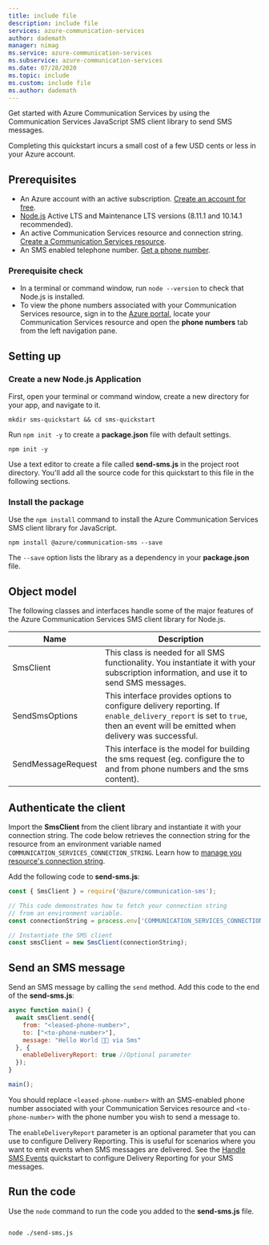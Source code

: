```yaml
---
title: include file
description: include file
services: azure-communication-services
author: dademath
manager: nimag
ms.service: azure-communication-services
ms.subservice: azure-communication-services
ms.date: 07/28/2020
ms.topic: include
ms.custom: include file
ms.author: dademath
---
```


Get started with Azure Communication Services by using the Communication Services JavaScript SMS client library to send SMS messages.

Completing this quickstart incurs a small cost of a few USD cents or less in your Azure account.

<!--**TODO: update all these reference links as the resources go live**

[API reference documentation](../../../references/overview.md) | [Library source code](https://github.com/Azure/azure-sdk-for-js-pr/tree/feature/communication/sdk/communication/communication-sms) | [Package (NPM)](https://www.npmjs.com/package/@azure/communication-sms) | [Samples](#todo-samples)-->

## Prerequisites

- An Azure account with an active subscription. [Create an account for free](https://azure.microsoft.com/free/?WT.mc_id=A261C142F).
- [Node.js](https://nodejs.org/) Active LTS and Maintenance LTS versions (8.11.1 and 10.14.1 recommended).
- An active Communication Services resource and connection string. [Create a Communication Services resource](../../create-communication-resource.md).
- An SMS enabled telephone number. [Get a phone number](../get-phone-number.md).

### Prerequisite check

- In a terminal or command window, run `node --version` to check that Node.js is installed.
- To view the phone numbers associated with your Communication Services resource, sign in to the [Azure portal](https://portal.azure.com/), locate your Communication Services resource and open the **phone numbers** tab from the left navigation pane.

## Setting up

### Create a new Node.js Application

First, open your terminal or command window, create a new directory for your app, and navigate to it.

```console
mkdir sms-quickstart && cd sms-quickstart
```

Run `npm init -y` to create a **package.json** file with default settings.

```console
npm init -y
```

Use a text editor to create a file called **send-sms.js** in the project root directory. You'll add all the source code for this quickstart to this file in the following sections.

### Install the package

Use the `npm install` command to install the Azure Communication Services SMS client library for JavaScript.

```console
npm install @azure/communication-sms --save
```

The `--save` option lists the library as a dependency in your **package.json** file.

## Object model

The following classes and interfaces handle some of the major features of the Azure Communication Services SMS client library for Node.js.

| Name                                  | Description                                                  |
| ------------------------------------- | ------------------------------------------------------------ |
| SmsClient | This class is needed for all SMS functionality. You instantiate it with your subscription information, and use it to send SMS messages. |
| SendSmsOptions | This interface provides options to configure delivery reporting. If `enable_delivery_report` is set to `true`, then an event will be emitted when delivery was successful. |
| SendMessageRequest | This interface is the model for building the sms request (eg. configure the to and from phone numbers and the sms content). |

## Authenticate the client

Import the **SmsClient** from the client library and instantiate it with your connection string. The code below retrieves the connection string for the resource from an environment variable named `COMMUNICATION_SERVICES_CONNECTION_STRING`. Learn how to [manage you resource's connection string](../../create-communication-resource.md#store-your-connection-string).

Add the following code to **send-sms.js**:

```javascript
const { SmsClient } = require('@azure/communication-sms');

// This code demonstrates how to fetch your connection string
// from an environment variable.
const connectionString = process.env['COMMUNICATION_SERVICES_CONNECTION_STRING'];

// Instantiate the SMS client
const smsClient = new SmsClient(connectionString);
```

## Send an SMS message

Send an SMS message by calling the `send` method. Add this code to the end of the **send-sms.js**:

```javascript
async function main() {
  await smsClient.send({
    from: "<leased-phone-number>",
    to: ["<to-phone-number>"],
    message: "Hello World 👋🏻 via Sms"
  }, {
    enableDeliveryReport: true //Optional parameter
  });
}

main();
```

You should replace `<leased-phone-number>` with an SMS-enabled phone number associated with your Communication Services resource and `<to-phone-number>` with the phone number you wish to send a message to.

The `enableDeliveryReport` parameter is an optional parameter that you can use to configure Delivery Reporting. This is useful for scenarios where you want to emit events when SMS messages are delivered. See the [Handle SMS Events](../handle-sms-events.md) quickstart to configure Delivery Reporting for your SMS messages.

## Run the code

Use the `node` command to run the code you added to the **send-sms.js** file.

```console

node ./send-sms.js

```
